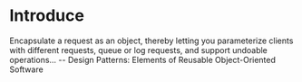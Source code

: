 # Introduce
Encapsulate a request as an object, thereby letting you parameterize clients with different requests, queue or log requests, and support undoable operations...
-- Design Patterns: Elements of Reusable Object-Oriented Software
